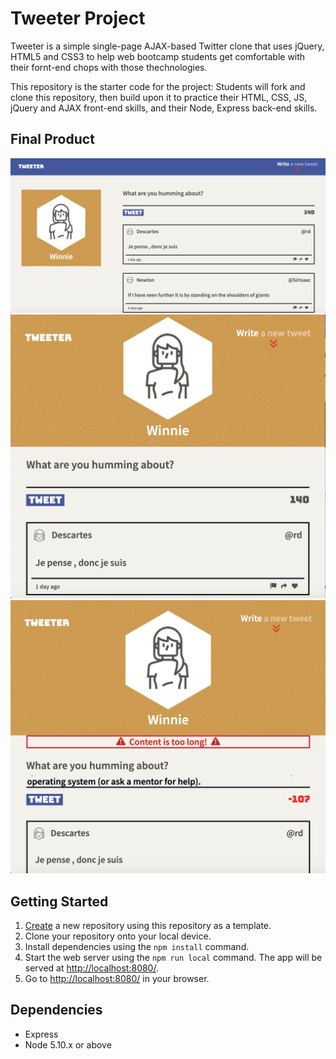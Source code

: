 # Tweeter Project

Tweeter is a simple single-page AJAX-based Twitter clone that uses jQuery, HTML5 and CSS3 to help web bootcamp students get comfortable with their fornt-end chops with those thechnologies.

This repository is the starter code for the project: Students will fork and clone this repository, then build upon it to practice their HTML, CSS, JS, jQuery and AJAX front-end skills, and their Node, Express back-end skills.

## Final Product

!["responsive-1024px-page"](https://github.com/Winnie0313/tweeter/blob/master/docs/responsive-1024px-page.png?raw=true)
!["responsive-768px-page"](https://github.com/Winnie0313/tweeter/blob/master/docs/responsive-768px-page.png?raw=true)
!["tweet-submission-form-validation"](https://github.com/Winnie0313/tweeter/blob/master/docs/form-validation.png?raw=true)


## Getting Started

1. [Create](https://docs.github.com/en/repositories/creating-and-managing-repositories/creating-a-repository-from-a-template) a new repository using this repository as a template.
2. Clone your repository onto your local device.
3. Install dependencies using the `npm install` command.
3. Start the web server using the `npm run local` command. The app will be served at <http://localhost:8080/>.
4. Go to <http://localhost:8080/> in your browser.

## Dependencies

- Express
- Node 5.10.x or above
